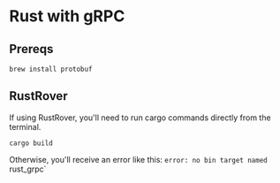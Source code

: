 # Rust with gRPC

## Prereqs

```shell
brew install protobuf
```

## RustRover

If using RustRover, you'll need to run cargo commands directly from the terminal.

```shell
cargo build
```

Otherwise, you'll receive an error like this: `error: no bin target named `rust_grpc`